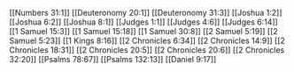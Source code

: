 [[Numbers 31:1]]
[[Deuteronomy 20:1]]
[[Deuteronomy 31:3]]
[[Joshua 1:2]]
[[Joshua 6:2]]
[[Joshua 8:1]]
[[Judges 1:1]]
[[Judges 4:6]]
[[Judges 6:14]]
[[1 Samuel 15:3]]
[[1 Samuel 15:18]]
[[1 Samuel 30:8]]
[[2 Samuel 5:19]]
[[2 Samuel 5:23]]
[[1 Kings 8:16]]
[[2 Chronicles 6:34]]
[[2 Chronicles 14:9]]
[[2 Chronicles 18:31]]
[[2 Chronicles 20:5]]
[[2 Chronicles 20:6]]
[[2 Chronicles 32:20]]
[[Psalms 78:67]]
[[Psalms 132:13]]
[[Daniel 9:17]]
